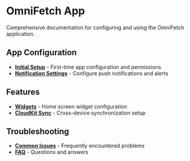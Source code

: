 # OmniFetch App

Comprehensive documentation for configuring and using the OmniFetch application.

## App Configuration

- **[Initial Setup](settings/initial-setup.md)** - First-time app configuration and permissions
- **[Notification Settings](settings/notifications.md)** - Configure push notifications and alerts

## Features

- **[Widgets](../features/widgets.md)** - Home screen widget configuration
- **[CloudKit Sync](../features/cloudkit-sync.md)** - Cross-device synchronization setup

## Troubleshooting

- **[Common Issues](../troubleshooting/common-issues.md)** - Frequently encountered problems
- **[FAQ](../troubleshooting/faq.md)** - Questions and answers
